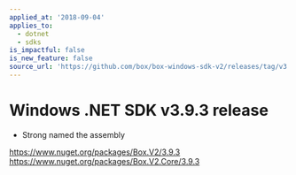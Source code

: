 ```yaml
---
applied_at: '2018-09-04'
applies_to:
  - dotnet
  - sdks
is_impactful: false
is_new_feature: false
source_url: 'https://github.com/box/box-windows-sdk-v2/releases/tag/v3.9.3'
---
```


# Windows .NET SDK v3.9.3 release

- Strong named the assembly

https://www.nuget.org/packages/Box.V2/3.9.3
https://www.nuget.org/packages/Box.V2.Core/3.9.3